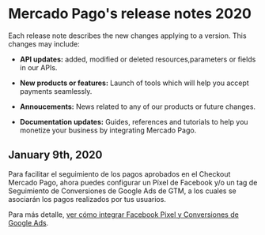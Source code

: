 # Mercado Pago's release notes 2020

Each release note describes the new changes applying to a version. This changes may include:

- **API updates:** added, modified or deleted resources,parameters or fields in our APIs.

- **New products or features:** Launch of tools which will help you accept payments seamlessly.

- **Annoucements:** News related to any of our products or future changes.

- **Documentation updates:** Guides, references and tutorials to help you monetize your business by integrating Mercado Pago.

## January 9th, 2020 

Para facilitar el seguimiento de los pagos aprobados en el Checkout Mercado Pago, ahora puedes configurar un Píxel de Facebook y/o un tag de Seguimiento de Conversiones de Google Ads de GTM, a los cuales se asociarán los pagos realizados por tus usuarios.

Para más detalle, [ver cómo integrar Facebook Pixel y Conversiones de Google Ads](https://www.mercadopago.com.ar/developers/en/guides/payments/web-payment-checkout/configurations/).